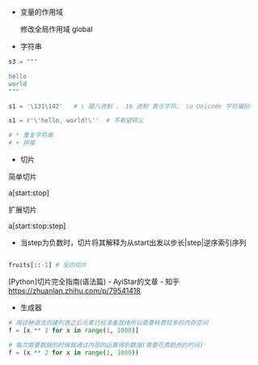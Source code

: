 * 变量的作用域

    修改全局作用域 global


* 字符串
  
```python
s3 = """

hello 
world
"""

s1 = '\131\142'   # \ 跟八进制 、 16 进制 表示字符， \u Unicode 字符编码

s1 = r'\'hello, world!\''  # 不希望转义

# * 重复字符串
# + 拼接
```

* 切片

简单切片 

a[start:stop]

扩展切片

a[start:stop:step]

  * 当step为负数时，切片将其解释为从start出发以步长|step|逆序索引序列

```python

fruits[::-1] # 反向切片
```

[Python]切片完全指南(语法篇) - AyiStar的文章 - 知乎
https://zhuanlan.zhihu.com/p/79541418

* 生成器

```python
# 用这种语法创建列表之后元素已经准备就绪所以需要耗费较多的内存空间
f = [x ** 2 for x in range(1, 1000)]

# 每次需要数据的时候就通过内部的运算得到数据(需要花费额外的时间)
f = (x ** 2 for x in range(1, 1000))
```